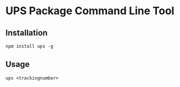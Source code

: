 # UPS Package Command Line Tool

## Installation

`npm install ups -g`

## Usage

`ups <trackingnumber>`